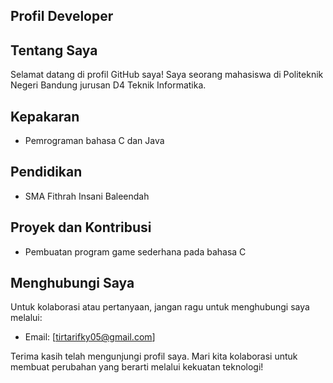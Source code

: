 ## Profil Developer

## Tentang Saya

Selamat datang di profil GitHub saya! Saya seorang mahasiswa di Politeknik Negeri Bandung jurusan D4 Teknik Informatika.
## Kepakaran

- Pemrograman bahasa C dan Java

## Pendidikan

- SMA Fithrah Insani Baleendah

## Proyek dan Kontribusi

- Pembuatan program game sederhana pada bahasa C


## Menghubungi Saya

Untuk kolaborasi atau pertanyaan, jangan ragu untuk menghubungi saya melalui:

- Email: [tirtarifky05@gmail.com]

Terima kasih telah mengunjungi profil saya. Mari kita kolaborasi untuk membuat perubahan yang berarti melalui kekuatan teknologi!
